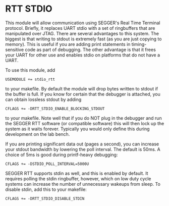 # RTT STDIO

This module will allow communication using SEGGER's Real Time Terminal protocol.
Briefly, it replaces UART stdio with a set of ringbuffers that are manipulated
over JTAG. There are several advantages to this system. The biggest is that
writing to stdout is extremely fast (as you are just copying to memory). This
is useful if you are adding print statements in timing-sensitive code as part
of debugging. The other advantage is that it frees your UART for other use
and enables stdio on platforms that do not have a UART.

To use this module, add

```
USEMODULE += stdio_rtt
```

to your makefile. By default the module will drop bytes written to stdout if the
buffer is full. If you know for certain that the debugger is attached, you
can obtain lossless stdout by adding

```
CFLAGS += -DRTT_STDIO_ENABLE_BLOCKING_STDOUT
```

to your makefile. Note well that if you do NOT plug in the debugger and run
the SEGGER RTT software (or compatible software) this will then lock up the
system as it waits forever. Typically you would only define this during
development on the lab bench.

If you are printing significant data out (pages a second), you can increase
your stdout bandwidth by lowering the poll interval. The default is 50ms.
A choice of 5ms is good during printf-heavy debugging:

```
CFLAGS += -DSTDIO_POLL_INTERVAL=5000U
```

SEGGER RTT supports stdin as well, and this is enabled by default. It requires
polling the stdin ringbuffer, however, which on low duty cycle systems
can increase the number of unnecessary wakeups from sleep. To disable stdin,
add this to your makefile:

```
CFLAGS += -DRTT_STDIO_DISABLE_STDIN
```
